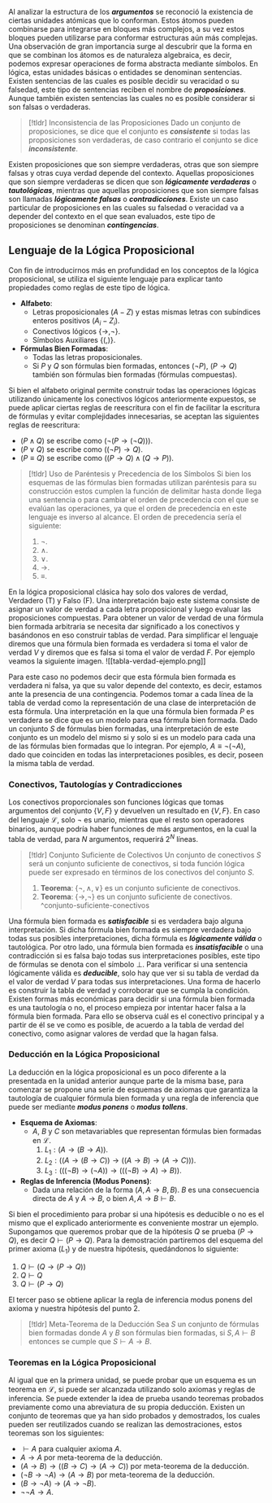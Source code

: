 
Al analizar la estructura de los ***argumentos*** se reconoció la existencia de ciertas unidades atómicas que lo conforman. Estos átomos pueden combinarse para integrarse en bloques más complejos, a su vez estos bloques pueden utilizarse para conformar estructuras aún más complejas. Una observación de gran importancia surge al descubrir que la forma en que se combinan los átomos es de naturaleza algebraica, es decir, podemos expresar operaciones de forma abstracta mediante símbolos.
En lógica, estas unidades básicas o entidades se denominan sentencias. Existen sentencias de las cuales es posible decidir su veracidad o su falsedad, este tipo de sentencias reciben el nombre de ***proposiciones***. Aunque también existen sentencias las cuales no es posible considerar si son falsas o verdaderas.
>[!tldr] Inconsistencia de las Proposiciones
>Dado un conjunto de proposiciones, se dice que el conjunto es ***consistente*** si todas las proposiciones son verdaderas, de caso contrario el conjunto se dice ***inconsistente***.

Existen proposiciones que son siempre verdaderas, otras que son siempre falsas y otras cuya verdad depende del contexto. Aquellas proposiciones que son siempre verdaderas se dicen que son ***lógicamente verdaderas*** o ***tautológicas***, mientras que aquellas proposiciones que son siempre falsas son llamadas ***lógicamente falsas*** o ***contradicciones***.
Existe un caso particular de proposiciones en las cuales su falsedad o veracidad va a depender del contexto en el que sean evaluados, este tipo de proposiciones se denominan ***contingencias***.
## Lenguaje de la Lógica Proposicional
Con fin de introducirnos más en profundidad en los conceptos de la lógica proposicional, se utiliza el siguiente lenguaje para explicar tanto propiedades como reglas de este tipo de lógica.
- **Alfabeto**:
	- Letras proposicionales $(A-Z)$ y estas mismas letras con subíndices enteros positivos $(A_i - Z_i)$.
	- Conectivos lógicos $\{ \rightarrow, ¬ \}$.
	- Símbolos Auxiliares $\{ ( , ) \}$.
- **Fórmulas Bien Formadas**:
	- Todas las letras proposicionales.
	- Si $P$ y $Q$ son fórmulas bien formadas, entonces $(¬P)$, $(P \rightarrow Q)$ también son fórmulas bien formadas (fórmulas compuestas).

Si bien el alfabeto original permite construir todas las operaciones lógicas utilizando únicamente los conectivos lógicos anteriormente expuestos, se puede aplicar ciertas reglas de reescritura con el fin de facilitar la escritura de fórmulas y evitar complejidades innecesarias, se aceptan las siguientes reglas de reescritura:
- $(P \wedge Q)$ se escribe como $(¬(P \rightarrow (¬Q)))$.
- $(P \vee Q)$ se escribe como $((¬P) \rightarrow Q)$.
- $(P \equiv Q)$ se escribe como $((P \rightarrow Q) \wedge (Q \rightarrow P))$.

>[!tldr] Uso de Paréntesis y Precedencia de los Símbolos
>Si bien los esquemas de las fórmulas bien formadas utilizan paréntesis para su construcción estos cumplen la función de delimitar hasta donde llega una sentencia o para cambiar el orden de precedencia con el que se evalúan las operaciones, ya que el orden de precedencia en este lenguaje es inverso al alcance. El orden de precedencia sería el siguiente:
>
>1. $¬$.
>2. $\wedge$.
>3. $\vee$.
>4. $\rightarrow$.
>5. $\equiv$.

En la lógica proposicional clásica hay solo dos valores de verdad, Verdadero (T) y Falso (F). Una interpretación bajo este sistema consiste de asignar un valor de verdad a cada letra proposicional y luego evaluar las proposiciones compuestas. Para obtener un valor de verdad de una fórmula bien formada arbitraria se necesita dar significado a los conectivos y basándonos en eso construir tablas de verdad.
Para simplificar el lenguaje diremos que una fórmula bien formada es verdadera si toma el valor de verdad $V$ y diremos que es falsa si toma el valor de verdad $F$. Por ejemplo veamos la siguiente imagen.
![[tabla-verdad-ejemplo.png]]

Para este caso no podemos decir que esta fórmula bien formada es verdadera ni falsa, ya que su valor depende del contexto, es decir, estamos ante la presencia de una contingencia.
Podemos tomar a cada línea de la tabla de verdad como la representación de una clase de interpretación de esta fórmula. Una interpretación en la que una fórmula bien formada $P$ es verdadera se dice que es un modelo para esa fórmula bien formada. Dado un conjunto $S$ de fórmulas bien formadas, una interpretación de este conjunto es un modelo del mismo si y solo si es un modelo para cada una de las fórmulas bien formadas que lo integran. Por ejemplo, $A \equiv ¬(¬A)$, dado que coinciden en todas las interpretaciones posibles, es decir, poseen la misma tabla de verdad.
### Conectivos, Tautologías y Contradicciones
Los conectivos proporcionales son funciones lógicas que tomas argumentos del conjunto $\{V, F\}$ y devuelven un resultado en $\{V, F\}$. En caso del lenguaje $\mathcal{L}$, solo $¬$ es unario, mientras que el resto son operadores binarios, aunque podría haber funciones de más argumentos, en la cual la tabla de verdad, para $N$ argumentos, requerirá $2^N$ líneas.
>[!tldr] Conjunto Suficiente de Colectivos
>Un conjunto de conectivos $S$ será un conjunto suficiente de conectivos, si toda función lógica puede ser expresado en términos de los conectivos del conjunto $S$.
>1. **Teorema**: $\{¬, \wedge, \vee\}$ es un conjunto suficiente de conectivos.
>2. **Teorema**: $\{ \rightarrow, ¬\}$ es un conjunto suficiente de conectivos. ^conjunto-suficiente-conectivos

Una fórmula bien formada es ***satisfacible*** si es verdadera bajo alguna interpretación. Si dicha fórmula bien formada es siempre verdadera bajo todas sus posibles interpretaciones, dicha fórmula es ***lógicamente válida*** o tautológica. Por otro lado, una fórmula bien formada es ***insatisfacible*** o una contradicción si es falsa bajo todas sus interpretaciones posibles, este tipo de fórmulas se denota con el símbolo $\perp$.
Para verificar si una sentencia lógicamente válida es ***deducible***, solo hay que ver si su tabla de verdad da el valor de verdad $V$ para todas sus interpretaciones. Una forma de hacerlo es construir la tabla de verdad y corroborar que se cumpla la condición. Existen formas más económicas para decidir si una fórmula bien formada es una tautología o no, el proceso empieza por intentar hacer falsa a la fórmula bien formada. Para ello se observa cuál es el conectivo principal y a partir de él se ve como es posible, de acuerdo a la tabla de verdad del conectivo, como asignar valores de verdad que la hagan falsa.
### Deducción en la Lógica Proposicional
La deducción en la lógica proposicional es un poco diferente a la presentada en la unidad anterior aunque parte de la misma base, para comenzar se propone una serie de esquemas de axiomas que garantiza la tautología de cualquier fórmula bien formada y una regla de inferencia que puede ser mediante ***modus ponens*** o ***modus tollens***.
- **Esquema de Axiomas**:
	- $A$, $B$ y $C$ son metavariables que representan fórmulas bien formadas en $\mathcal{L}$.
		1. $L_1: (A \rightarrow (B \rightarrow A))$.
		2. $L_2: ((A \rightarrow (B \rightarrow C)) \rightarrow ((A \rightarrow B) \rightarrow (A \rightarrow C)))$.
		3. $L_3: (((¬B) \rightarrow (¬A)) \rightarrow (((¬B) \rightarrow A) \rightarrow B))$.
- **Reglas de Inferencia (Modus Ponens)**:
	- Dada una relación de la forma $(A, A \rightarrow B, B)$. $B$ es una consecuencia directa de $A$ y $A \rightarrow B$, o bien $A, A \rightarrow B \vdash B$.

Si bien el procedimiento para probar si una hipótesis es deducible o no es el mismo que el explicado anteriormente es conveniente mostrar un ejemplo. Supongamos que queremos probar que de la hipótesis $Q$ se prueba $(P \rightarrow Q)$, es decir $Q \vdash (P \rightarrow Q)$. Para la demostración partiremos del esquema del primer axioma ($L_1$) y de nuestra hipótesis, quedándonos lo siguiente:
1. $Q \vdash (Q \rightarrow (P \rightarrow Q))$
2. $Q \vdash Q$
3. $Q \vdash (P \rightarrow Q)$

El tercer paso se obtiene aplicar la regla de inferencia modus ponens del axioma y nuestra hipótesis del punto 2.
>[!tldr] Meta-Teorema de la Deducción
>Sea $S$ un conjunto de fórmulas bien formadas donde $A$ y $B$ son fórmulas bien formadas, si $S, A \vdash B$ entonces se cumple que $S \vdash A \rightarrow B$.
### Teoremas en la Lógica Proposicional
Al igual que en la primera unidad, se puede probar que un esquema es un teorema en $\mathcal{L}$, si puede ser alcanzada utilizando solo axiomas y reglas de inferencia. Se puede extender la idea de prueba usando teoremas probados previamente como una abreviatura de su propia deducción.
Existen un conjunto de teoremas que ya han sido probados y demostrados, los cuales pueden ser reutilizados cuando se realizan las demostraciones, estos teoremas son los siguientes:
- $\vdash A$ para cualquier axioma $A$.
- $A \rightarrow A$ por meta-teorema de la deducción.
- $(A \rightarrow B) \rightarrow ((B \rightarrow C) \rightarrow (A \rightarrow C))$ por meta-teorema de la deducción.
- $(¬B \rightarrow ¬A) \rightarrow (A \rightarrow B)$ por meta-teorema de la deducción.
- $(B \rightarrow ¬A) \rightarrow (A \rightarrow ¬B)$.
- $¬¬A \rightarrow A$.
